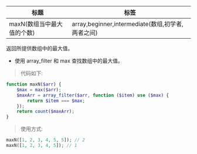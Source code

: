 | 标题                       | 标签                                              |
| -------------------------- | ------------------------------------------------- |
| maxN(数组当中最大值的个数) | array,beginner,intermediate(数组,初学者,两者之间) |

返回所提供数组中的最大值。

- 使用 array_filter 和 max 查找数组中的最大值。

> 代码如下:

```php
function maxN($arr) {
    $max = max($arr);
    $maxArr = array_filter($arr, function ($item) use ($max) {
        return $item === $max;
    });
    return count($maxArr);
}
```

> 使用方式:

```php
maxN([1, 2, 3, 4, 5, 5]); // 2
maxN([1, 2, 3, 4, 5]); // 1
```
